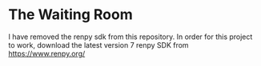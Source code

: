 # The Waiting Room
 
I have removed the renpy sdk from this repository. In order for this project to work, download the latest version 7 renpy SDK from https://www.renpy.org/